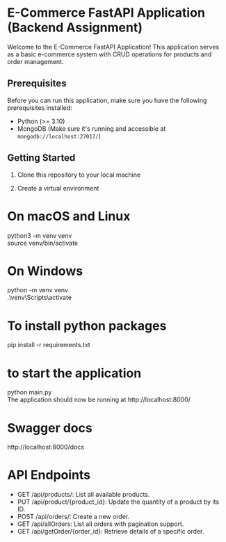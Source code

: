 # E-Commerce FastAPI Application (Backend Assignment)

Welcome to the E-Commerce FastAPI Application! This application serves as a basic e-commerce system with CRUD operations for products and order management.

## Prerequisites

Before you can run this application, make sure you have the following prerequisites installed:

- Python (>= 3.10)
- MongoDB (Make sure it's running and accessible at `mongodb://localhost:27017/`)

## Getting Started

1. Clone this repository to your local machine

2. Create a virtual environment
# On macOS and Linux
python3 -m venv venv<br/>
source venv/bin/activate

# On Windows
python -m venv venv<br/>
.\venv\Scripts\activate


# To install python packages
pip install -r requirements.txt

# to start the application
python main.py<br/>
The application should now be running at http://localhost:8000/

# Swagger docs
http://localhost:8000/docs


# API Endpoints
* GET /api/products/: List all available products.
* PUT /api/product/{product_id}: Update the quantity of a product by its ID.
* POST /api/orders/: Create a new order.
* GET /api/allOrders: List all orders with pagination support.
* GET /api/getOrder/{order_id}: Retrieve details of a specific order.


